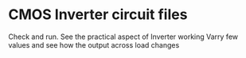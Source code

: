 # CMOS Inverter circuit files
Check and run. See the practical aspect of Inverter working
Varry few values and see how the output across load changes
